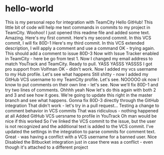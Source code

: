 # hello-world
This is my personal repo for integration with TeamCity
Hello GitHub!
This little bit of code will help me text commands in commits to my project in TeamCity. Woohoo!
I just opened this readme file and added some text. Amazing.
Here's my first commit.
Here's my second commit. In this VCS commit, I will fix 80D-1
Here's my third commit. In this VCS extended description, I will apply a comment and use a command
OK - trying again. This should add a comment to issue 80D-3
Now with Issue Tracker enabled in TeamCity - here be go from test 1.
Now I changed my email address to match YouTrack and TeamCity. Ready to pull.
YASS YASSS YASSSS I got pro support from Volfman
OK - didn't work. Now I added my vcs username to my Hub profile. Let's see what happens
Still shitty - now I added my GitHub VCS username to my TeamCity profile. Let's see.
NOOOOO ok now I know to put comments on their own line - let's see.
Now we'll fix 80D-1 and try two lines of comments. Ohhhh yeah
Now let's do this again with both 2 and 3 and see how it goes.
We're going to update this right in the master branch and see what happens.
Gonna fix 80D-3 directly through the GitHub integration
That didn't work - let's try in a pull request...
Testing a change to comment behavior in VCS commits
That was ridiculous - nothing happened at all
Added GitHub VCS uersname to profile in YouTrack
Oh man would be nice if this worked
So I've linked the VCS commit to the issue, but the user is not recognized and the additional text is added to the VCS commit.
I've updated the settings in the integration to parse commits for comment text.
Great - was having a conflict with a VCS username for a banned user. Nice
Disabled the Bitbucket integration just in case there was a conflict - even though it's attached to a different project
